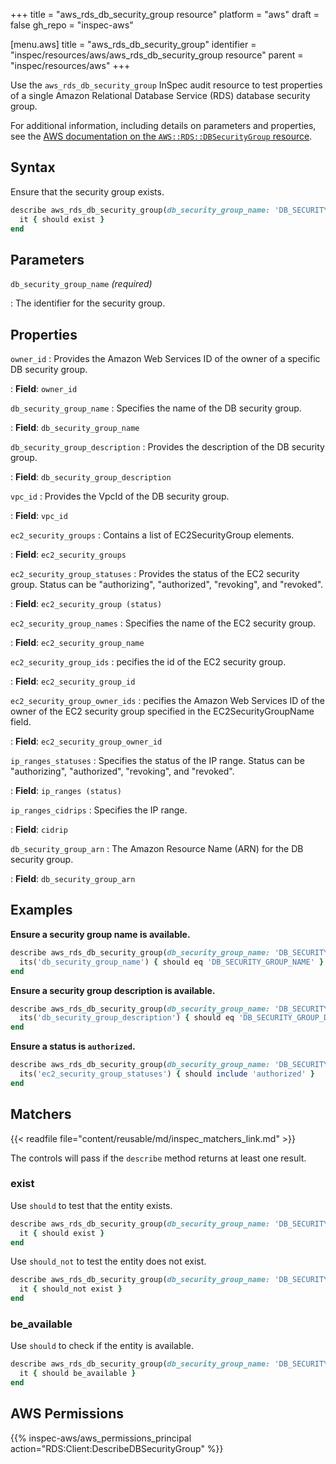+++
title = "aws_rds_db_security_group resource"
platform = "aws"
draft = false
gh_repo = "inspec-aws"

[menu.aws]
title = "aws_rds_db_security_group"
identifier = "inspec/resources/aws/aws_rds_db_security_group resource"
parent = "inspec/resources/aws"
+++

Use the `aws_rds_db_security_group` InSpec audit resource to test properties of a single Amazon Relational Database Service (RDS) database security group.

For additional information, including details on parameters and properties, see the [AWS documentation on the `AWS::RDS::DBSecurityGroup` resource](https://docs.aws.amazon.com/AWSCloudFormation/latest/UserGuide/aws-properties-rds-security-group.html).

## Syntax

Ensure that the security group exists.

```ruby
describe aws_rds_db_security_group(db_security_group_name: 'DB_SECURITY_GROUP_NAME') do
  it { should exist }
end
```

## Parameters

`db_security_group_name` _(required)_

: The identifier for the security group.

## Properties

`owner_id`
: Provides the Amazon Web Services ID of the owner of a specific DB security group.

: **Field**: `owner_id`

`db_security_group_name`
: Specifies the name of the DB security group.

: **Field**: `db_security_group_name`

`db_security_group_description`
: Provides the description of the DB security group.

: **Field**: `db_security_group_description`

`vpc_id`
: Provides the VpcId of the DB security group.

: **Field**: `vpc_id`

`ec2_security_groups`
: Contains a list of EC2SecurityGroup elements.

: **Field**: `ec2_security_groups`

`ec2_security_group_statuses`
: Provides the status of the EC2 security group. Status can be "authorizing", "authorized", "revoking", and "revoked".

: **Field**: `ec2_security_group (status)`

`ec2_security_group_names`
: Specifies the name of the EC2 security group.

: **Field**: `ec2_security_group_name`

`ec2_security_group_ids`
: pecifies the id of the EC2 security group.

: **Field**: `ec2_security_group_id`

`ec2_security_group_owner_ids`
: pecifies the Amazon Web Services ID of the owner of the EC2 security group specified in the EC2SecurityGroupName field.

: **Field**: `ec2_security_group_owner_id`

`ip_ranges_statuses`
: Specifies the status of the IP range. Status can be "authorizing", "authorized", "revoking", and "revoked".

: **Field**: `ip_ranges (status)`

`ip_ranges_cidrips`
: Specifies the IP range.

: **Field**: `cidrip`

`db_security_group_arn`
: The Amazon Resource Name (ARN) for the DB security group.

: **Field**: `db_security_group_arn`

## Examples

**Ensure a security group name is available.**

```ruby
describe aws_rds_db_security_group(db_security_group_name: 'DB_SECURITY_GROUP_NAME') do
  its('db_security_group_name') { should eq 'DB_SECURITY_GROUP_NAME' }
end
```

**Ensure a security group description is available.**

```ruby
describe aws_rds_db_security_group(db_security_group_name: 'DB_SECURITY_GROUP_NAME') do
  its('db_security_group_description') { should eq 'DB_SECURITY_GROUP_DESCRIPTION' }
end
```

**Ensure a status is `authorized`.**

```ruby
describe aws_rds_db_security_group(db_security_group_name: 'DB_SECURITY_GROUP_NAME') do
  its('ec2_security_group_statuses') { should include 'authorized' }
end
```

## Matchers

{{< readfile file="content/reusable/md/inspec_matchers_link.md" >}}

The controls will pass if the `describe` method returns at least one result.

### exist

Use `should` to test that the entity exists.

```ruby
describe aws_rds_db_security_group(db_security_group_name: 'DB_SECURITY_GROUP_NAME') do
  it { should exist }
end
```

Use `should_not` to test the entity does not exist.

```ruby
describe aws_rds_db_security_group(db_security_group_name: 'DB_SECURITY_GROUP_NAME') do
  it { should_not exist }
end
```

### be_available

Use `should` to check if the entity is available.

```ruby
describe aws_rds_db_security_group(db_security_group_name: 'DB_SECURITY_GROUP_NAME') do
  it { should be_available }
end
```

## AWS Permissions

{{% inspec-aws/aws_permissions_principal action="RDS:Client:DescribeDBSecurityGroup" %}}

